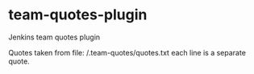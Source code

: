 team-quotes-plugin
==================

Jenkins team quotes plugin

Quotes taken from file: <user home>/.team-quotes/quotes.txt each line is a separate quote.

